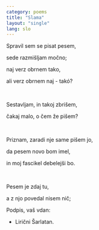 ```yaml
---
category: poems
title: "Slama"
layout: "single"
lang: slo
---
```


Spravil sem se pisat pesem,

sede razmišljam močno;

naj verz obrnem tako,

ali verz obrnem naj - takó?


&nbsp;


Sestavljam, in takoj zbrišem,

čakaj malo, o čem že pišem?


&nbsp;


Priznam, zaradi nje same pišem jo,

da pesem novo bom imel,

in moj fascikel debelejši bo.


&nbsp;


Pesem je zdaj tu,

a z njo povedal nisem nič;

Podpis, vaš vdan:

- Lirični Šarlatan.
